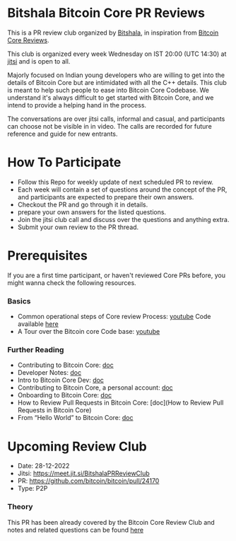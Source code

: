 # Bitshala Bitcoin Core PR Reviews

This is a PR review club organized by [Bitshala](https://www.bitshala.org/), in inspiration from [Bitcoin Core Reviews](https://bitcoincore.reviews/).

This club is organized every week Wednesday on IST 20:00 (UTC 14:30) at [jitsi](https://meet.jit.si/BitshalaPRReviewClub) and is open
to all.

Majorly focused on Indian young developers who are willing to get into the details of Bitcoin Core but are intimidated with
all the C++ details. This club is meant to help such people to ease into Bitcoin Core Codebase. We understand it's always difficult
to get started with Bitcoin Core, and we intend to provide a helping hand in the process.

The conversations are over jitsi calls, informal and casual, and participants can choose not be visible in in video. The calls are recorded for future reference and guide for new entrants.

# How To Participate

 - Follow this Repo for weekly update of next scheduled PR to review.
 - Each week will contain a set of questions around the concept of the PR, and participants are expected to prepare their own answers.
 - Checkout the PR and go through it in details.
 - prepare your own answers for the listed questions.
 - Join the jitsi club call and discuss over the questions and anything extra.
 - Submit your own review to the PR thread.

# Prerequisites

If you are a first time participant, or haven't reviewed Core PRs before, you might wanna check the following resources.

### Basics
 - Common operational steps of Core review Process: [youtube](https://youtu.be/n5CRJRqkAoc)
   Code available [here](pr_basic.sh)
 - A Tour over the Bitcoin core Code base: [youtube](TBD)

### Further Reading
 - Contributing to Bitcoin Core: [doc](https://github.com/bitcoin/bitcoin/blob/master/CONTRIBUTING.md)
 - Developer Notes: [doc](https://github.com/bitcoin/bitcoin/blob/master/doc/developer-notes.md)
 - Intro to Bitcoin Core Dev: [doc](https://bitcointechtalk.com/a-gentle-introduction-to-bitcoin-core-development-fdc95eaee6b8)
 - Contributing to Bitcoin Core, a personal account: [doc](https://bitcointechtalk.com/contributing-to-bitcoin-core-a-personal-account-35f3a594340b)
 - Onboarding to Bitcoin Core: [doc](https://medium.com/@amitiu/onboarding-to-bitcoin-core-7c1a83b20365)
 - How to Review Pull Requests in Bitcoin Core: [doc](How to Review Pull Requests in Bitcoin Core)
 - From “Hello World” to Bitcoin Core: [doc](https://rajarshi149.medium.com/from-hello-world-to-bitcoin-core-dd233ce99f72)


# Upcoming Review Club

- Date: 28-12-2022
- Jitsi: https://meet.jit.si/BitshalaPRReviewClub
- PR: https://github.com/bitcoin/bitcoin/pull/24170
- Type: P2P

### Theory
This PR has been already covered by the Bitcoin Core Review Club and notes and related questions can be found [here](https://bitcoincore.reviews/24170)


